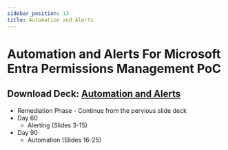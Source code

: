 ```yaml
---
sidebar_position: 13
title: Automation and Alerts
---
```


# Automation and Alerts For Microsoft Entra Permissions Management PoC

## Download Deck: [Automation and Alerts](./EPM_POC_Assets/05-MEPM_Automation_and_Alerts.pptx)

- Remediation Phase - Continue from the pervious slide deck
- Day 60
  - Alerting (Slides 3-15)
- Day 90
  - Automation (Slides 16-25)
